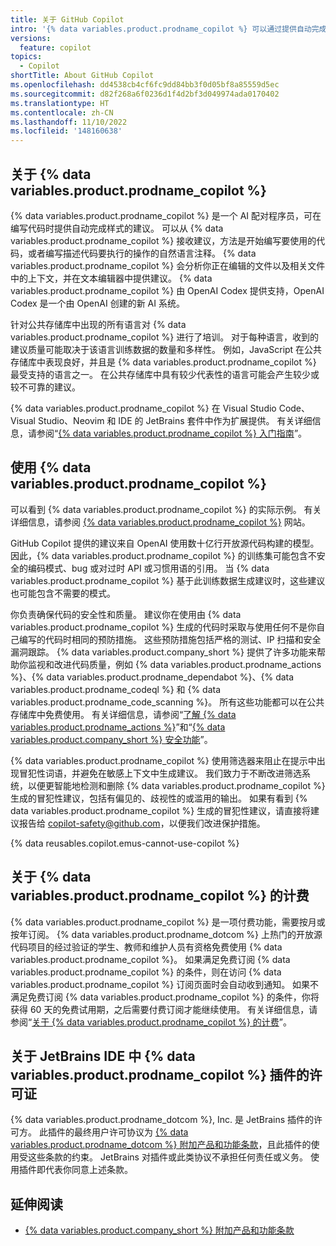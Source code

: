 ```yaml
---
title: 关于 GitHub Copilot
intro: '{% data variables.product.prodname_copilot %} 可以通过提供自动完成样式的建议来帮助你编写代码。 可以了解使用 {% data variables.product.prodname_copilot %} 时要考虑的事项，以及 {% data variables.product.prodname_copilot %} 的工作原理。'
versions:
  feature: copilot
topics:
  - Copilot
shortTitle: About GitHub Copilot
ms.openlocfilehash: dd4538cb4cf6fc9dd84bb3f0d05bf8a85559d5ec
ms.sourcegitcommit: d82f268a6f0236d1f4d2bf3d049974ada0170402
ms.translationtype: HT
ms.contentlocale: zh-CN
ms.lasthandoff: 11/10/2022
ms.locfileid: '148160638'
---
```

## 关于 {% data variables.product.prodname_copilot %}

{% data variables.product.prodname_copilot %} 是一个 AI 配对程序员，可在编写代码时提供自动完成样式的建议。 可以从 {% data variables.product.prodname_copilot %} 接收建议，方法是开始编写要使用的代码，或者编写描述代码要执行的操作的自然语言注释。 {% data variables.product.prodname_copilot %} 会分析你正在编辑的文件以及相关文件中的上下文，并在文本编辑器中提供建议。 {% data variables.product.prodname_copilot %} 由 OpenAI Codex 提供支持，OpenAI Codex 是一个由 OpenAI 创建的新 AI 系统。

针对公共存储库中出现的所有语言对 {% data variables.product.prodname_copilot %} 进行了培训。 对于每种语言，收到的建议质量可能取决于该语言训练数据的数量和多样性。 例如，JavaScript 在公共存储库中表现良好，并且是 {% data variables.product.prodname_copilot %} 最受支持的语言之一。 在公共存储库中具有较少代表性的语言可能会产生较少或较不可靠的建议。

{% data variables.product.prodname_copilot %} 在 Visual Studio Code、Visual Studio、Neovim 和 IDE 的 JetBrains 套件中作为扩展提供。 有关详细信息，请参阅“[{% data variables.product.prodname_copilot %} 入门指南](/copilot/getting-started-with-github-copilot)”。

## 使用 {% data variables.product.prodname_copilot %}

可以看到 {% data variables.product.prodname_copilot %} 的实际示例。 有关详细信息，请参阅 [{% data variables.product.prodname_copilot %}](https://copilot.github.com/) 网站。 

GitHub Copilot 提供的建议来自 OpenAI 使用数十亿行开放源代码构建的模型。 因此，{% data variables.product.prodname_copilot %} 的训练集可能包含不安全的编码模式、bug 或对过时 API 或习惯用语的引用。 当 {% data variables.product.prodname_copilot %} 基于此训练数据生成建议时，这些建议也可能包含不需要的模式。 

你负责确保代码的安全性和质量。 建议你在使用由 {% data variables.product.prodname_copilot %} 生成的代码时采取与使用任何不是你自己编写的代码时相同的预防措施。 这些预防措施包括严格的测试、IP 扫描和安全漏洞跟踪。 {% data variables.product.company_short %} 提供了许多功能来帮助你监视和改进代码质量，例如 {% data variables.product.prodname_actions %}、{% data variables.product.prodname_dependabot %}、{% data variables.product.prodname_codeql %} 和 {% data variables.product.prodname_code_scanning %}。 所有这些功能都可以在公共存储库中免费使用。 有关详细信息，请参阅“[了解 {% data variables.product.prodname_actions %}](/actions/learn-github-actions/understanding-github-actions)”和“[{% data variables.product.company_short %} 安全功能](/code-security/getting-started/github-security-features)”。

{% data variables.product.prodname_copilot %} 使用筛选器来阻止在提示中出现冒犯性词语，并避免在敏感上下文中生成建议。 我们致力于不断改进筛选系统，以便更智能地检测和删除 {% data variables.product.prodname_copilot %} 生成的冒犯性建议，包括有偏见的、歧视性的或滥用的输出。 如果有看到 {% data variables.product.prodname_copilot %} 生成的冒犯性建议，请直接将建议报告给 copilot-safety@github.com，以便我们改进保护措施。 

{% data reusables.copilot.emus-cannot-use-copilot %}

## 关于 {% data variables.product.prodname_copilot %} 的计费

{% data variables.product.prodname_copilot %} 是一项付费功能，需要按月或按年订阅。 {% data variables.product.prodname_dotcom %} 上热门的开放源代码项目的经过验证的学生、教师和维护人员有资格免费使用 {% data variables.product.prodname_copilot %}。 如果满足免费订阅 {% data variables.product.prodname_copilot %} 的条件，则在访问 {% data variables.product.prodname_copilot %} 订阅页面时会自动收到通知。 如果不满足免费订阅 {% data variables.product.prodname_copilot %} 的条件，你将获得 60 天的免费试用期，之后需要付费订阅才能继续使用。 有关详细信息，请参阅“[关于 {% data variables.product.prodname_copilot %} 的计费](/billing/managing-billing-for-github-copilot/about-billing-for-github-copilot)”。

## 关于 JetBrains IDE 中 {% data variables.product.prodname_copilot %} 插件的许可证

{% data variables.product.prodname_dotcom %}, Inc. 是 JetBrains 插件的许可方。 此插件的最终用户许可协议为 [{% data variables.product.prodname_dotcom %} 附加产品和功能条款](/free-pro-team@latest/site-policy/github-terms/github-terms-for-additional-products-and-features#github-copilot)，且此插件的使用受这些条款的约束。 JetBrains 对插件或此类协议不承担任何责任或义务。 使用插件即代表你同意上述条款。

## 延伸阅读

- [{% data variables.product.company_short %} 附加产品和功能条款](/free-pro-team@latest/site-policy/github-terms/github-terms-for-additional-products-and-features#github-copilot)
